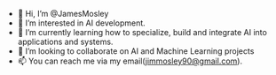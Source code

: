 - 👋 Hi, I’m @JamesMosley
- 👀 I’m interested in AI development.
- 🌱 I’m currently learning how to specialize, build and integrate  AI into applications and systems.
- 💞️ I’m looking to collaborate on AI and Machine Learning projects
- 📫 You can reach me via my email(jimmosley90@gmail.com).

<!---
JamesMosley/JamesMosley is a ✨ special ✨ repository because its `README.md` (this file) appears on your GitHub profile.
You can click the Preview link to take a look at your changes.
--->
